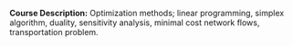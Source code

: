**Course Description:** Optimization methods; linear programming, simplex algorithm, duality, sensitivity analysis, minimal cost network flows, transportation problem.